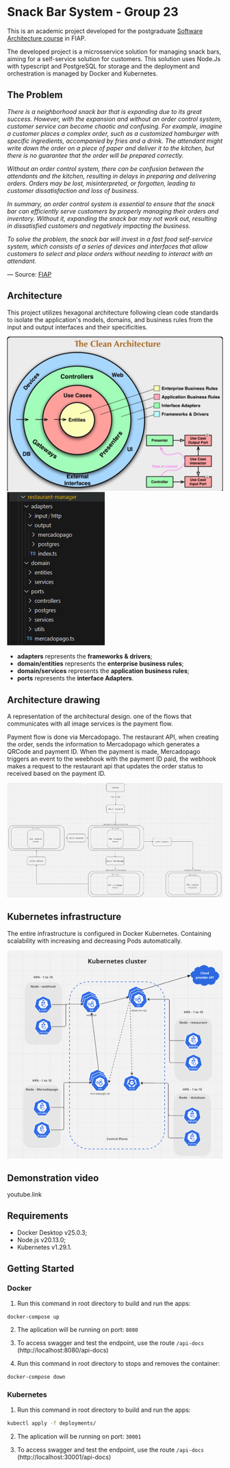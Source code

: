 # Snack Bar System - Group 23

This is an academic project developed for the postgraduate [Software Architecture course](https://postech.fiap.com.br/curso/software-architecture/) in FIAP.

The developed project is a microsservice solution for managing snack bars, aiming for a self-service solution for customers. This solution uses Node.Js with typescript and PostgreSQL for storage and the deployment and orchestration is managed by Docker and Kubernetes.

## The Problem
*There is a neighborhood snack bar that is expanding due to its great success. However, with the expansion and without an order control system, customer service can become chaotic and confusing. For example, imagine a customer places a complex order, such as a customized hamburger with specific ingredients, accompanied by fries and a drink. The attendant might write down the order on a piece of paper and deliver it to the kitchen, but there is no guarantee that the order will be prepared correctly.*

*Without an order control system, there can be confusion between the attendants and the kitchen, resulting in delays in preparing and delivering orders. Orders may be lost, misinterpreted, or forgotten, leading to customer dissatisfaction and loss of business.*

*In summary, an order control system is essential to ensure that the snack bar can efficiently serve customers by properly managing their orders and inventory. Without it, expanding the snack bar may not work out, resulting in dissatisfied customers and negatively impacting the business.*

*To solve the problem, the snack bar will invest in a fast food self-service system, which consists of a series of devices and interfaces that allow customers to select and place orders without needing to interact with an attendant.*

— Source: [FIAP](https://postech.fiap.com.br/curso/software-architecture)

## Architecture
This project utilizes hexagonal architecture following clean code standards
to isolate the application's models, domains, and business rules from the input and output interfaces and their specificities.

![Description of the image](images/clean-code.png)
![Description of the image](images/architecture.png)

- **adapters** represents the **frameworks & drivers**;
- **domain/entities** represents the **enterprise business rules**;
- **domain/services** represents the **application business rules**;
- **ports** represents the **interface Adapters**.

## Architecture drawing
A representation of the architectural design. one of the flows that communicates with all image services is the payment flow.

Payment flow is done via Mercadopago. The restaurant API, when creating the order, sends the information to Mercadopago which generates a QRCode and payment ID. When the payment is made, Mercadopago triggers an event to the weebhook with the payment ID paid, the webhook makes a request to the restaurant api that updates the order status to received based on the payment ID.

![Description of the image](images/architecture-draw.png)

## Kubernetes infrastructure
The entire infrastructure is configured in Docker Kubernetes. Containing scalability with increasing and decreasing Pods automatically.

![Description of the image](images/kubernetes-architecture.png)


## Demonstration video

youtube.link

## Requirements
- Docker Desktop v25.0.3;
- Node.js v20.13.0;
- Kubernetes v1.29.1.

## Getting Started
### Docker
1. Run this command in root directory to build and run the apps:

```bash
docker-compose up
```

2. The aplication will be running on port: `8080`

3. To access swagger and test the endpoint, use the route `/api-docs` (http://localhost:8080/api-docs)

4. Run this command in root directory to stops and removes the container:

```bash
docker-compose down
```
### Kubernetes
1. Run this command in root directory to build and run the apps:

```bash
kubectl apply -f deployments/
```

2. The aplication will be running on port: `30001`

3. To access swagger and test the endpoint, use the route `/api-docs` (http://localhost:30001/api-docs)
